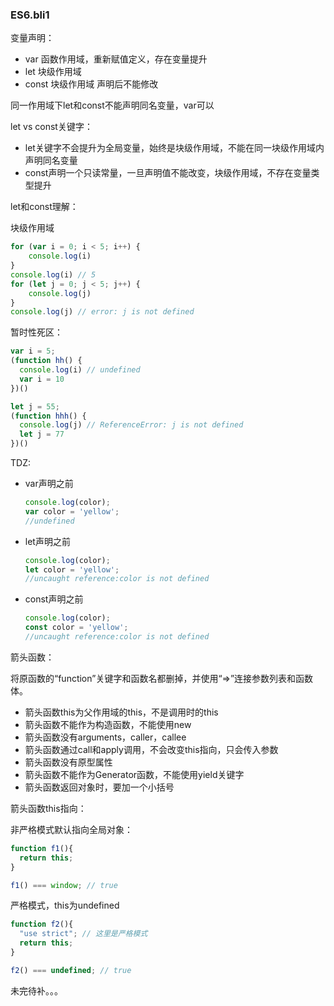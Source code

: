 ### ES6.bli1

变量声明：

- var  函数作用域，重新赋值定义，存在变量提升
- let 块级作用域
- const 块级作用域 声明后不能修改

同一作用域下let和const不能声明同名变量，var可以

let vs const关键字：

- let关键字不会提升为全局变量，始终是块级作用域，不能在同一块级作用域内声明同名变量
- const声明一个只读常量，一旦声明值不能改变，块级作用域，不存在变量类型提升

let和const理解：

块级作用域

```js
for (var i = 0; i < 5; i++) {
    console.log(i)
}
console.log(i) // 5
for (let j = 0; j < 5; j++) {
    console.log(j)
}
console.log(j) // error: j is not defined
```

暂时性死区：

```js
var i = 5;
(function hh() {
  console.log(i) // undefined
  var i = 10
})()

let j = 55;
(function hhh() {
  console.log(j) // ReferenceError: j is not defined
  let j = 77
})()
```

TDZ:

- var声明之前

  ```js
  console.log(color);
  var color = 'yellow';
  //undefined
  ```

- let声明之前

  ```js
  console.log(color);
  let color = 'yellow';
  //uncaught reference:color is not defined
  ```

- const声明之前

  ```js
  console.log(color);
  const color = 'yellow';
  //uncaught reference:color is not defined
  ```

箭头函数：

将原函数的“function”关键字和函数名都删掉，并使用“=>”连接参数列表和函数体。 

- 箭头函数this为父作用域的this，不是调用时的this 
- 箭头函数不能作为构造函数，不能使用new 
- 箭头函数没有arguments，caller，callee 
- 箭头函数通过call和apply调用，不会改变this指向，只会传入参数 
- 箭头函数没有原型属性 
- 箭头函数不能作为Generator函数，不能使用yield关键字 
- 箭头函数返回对象时，要加一个小括号 

箭头函数this指向：

非严格模式默认指向全局对象：

```js
function f1(){
  return this;
}

f1() === window; // true
```

严格模式，this为undefined

```js
function f2(){
  "use strict"; // 这里是严格模式
  return this;
}

f2() === undefined; // true
```

未完待补。。。
